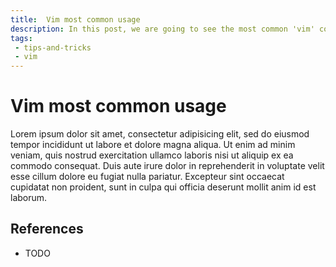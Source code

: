 ```yaml
---
title:  Vim most common usage
description: In this post, we are going to see the most common 'vim' commands and its usage .
tags: 
 - tips-and-tricks
 - vim
---
```


# Vim most common usage

Lorem ipsum dolor sit amet, consectetur adipisicing elit, sed do eiusmod tempor incididunt ut labore et dolore magna aliqua. Ut enim ad minim veniam, quis nostrud exercitation ullamco laboris nisi ut aliquip ex ea commodo consequat. Duis aute irure dolor in reprehenderit in voluptate velit esse cillum dolore eu fugiat nulla pariatur. Excepteur sint occaecat cupidatat non proident, sunt in culpa qui officia deserunt mollit anim id est laborum.

## References

 - TODO
